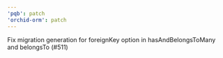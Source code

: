 ```yaml
---
'pqb': patch
'orchid-orm': patch
---
```


Fix migration generation for foreignKey option in hasAndBelongsToMany and belongsTo (#511)
